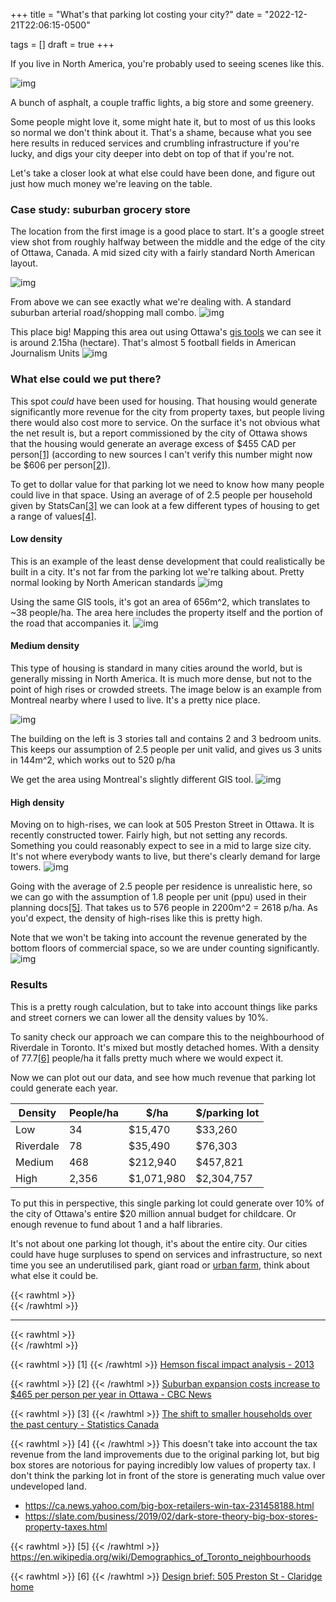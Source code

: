 +++
title = "What's that parking lot costing your city?"
date = "2022-12-21T22:06:15-0500"

tags = []
draft = true
+++

If you live in North America, you're probably used to seeing scenes like this.

![img](/static/img/underutilized_land/20221203204541.png)

A bunch of asphalt, a couple traffic lights, a big store and some greenery.

Some people might love it, some might hate it, but to most of us this looks so normal we don't think about it. That's a shame, because what you see here results in reduced services and crumbling infrastructure if you're lucky, and digs your city deeper into debt on top of that if you're not.

Let's take a closer look at what else could have been done, and figure out just how much money we're leaving on the table.

### Case study: suburban grocery store
The location from the first image is a good place to start. It's a google street view shot from roughly halfway between the middle and the edge of the city of Ottawa, Canada. A mid sized city with a fairly standard North American layout.

![img](/static/img/underutilized_land/20221212214725.png)

From above we can see exactly what we're dealing with. A standard suburban arterial road/shopping mall combo.
![img](/static/img/underutilized_land/20221212214408.png)

This place big! Mapping this area out using Ottawa's [gis tools](https://maps.ottawa.ca/geoottawa/) we can see it is around 2.15ha (hectare). That's almost 5 football fields in American Journalism Units
![img](/static/img/underutilized_land/20221203213701.png)

### What else could we put there?
This spot *could* have been used for housing. That housing would generate significantly more revenue for the city from property taxes, but people living there would also cost more to service. On the surface it's not obvious what the net result is, but a report commissioned by the city of Ottawa shows that the housing would generate an average excess of $455 CAD per person[[1]](#link_1) (according to new sources I can't verify this number might now be $606 per person[[2]](#link_2)).

To get to dollar value for that parking lot we need to know how many people could live in that space. Using an average of of 2.5 people per household given by StatsCan[[3]](#link_3) we can look at a few different types of housing to get a range of values[[4]](#link_4).

#### Low density
This is an example of the least dense development that could realistically be built in a city. It's not far from the parking lot we're talking about. Pretty normal looking by North American standards
![img](/static/img/underutilized_land/20221204234722.png)

Using the same GIS tools, it's got an area of 656m^2, which translates to ~38 people/ha. The area here includes the property itself and the portion of the road that accompanies it. 
![img](/static/img/underutilized_land/20221204235255.png)

#### Medium density
This type of housing is standard in many cities around the world, but is generally missing in North America. It is much more dense, but not to the point of high rises or crowded streets. The image below is an example from Montreal nearby where I used to live. It's a pretty nice place.

![img](/static/img/underutilized_land/20221204114820.png)

The building on the left is 3 stories tall and contains 2 and 3 bedroom units. This keeps our assumption of 2.5 people per unit valid, and gives us 3 units in 144m^2, which works out to 520 p/ha

We get the area using Montreal's slightly different GIS tool.
![img](/static/img/underutilized_land/20221205000000.png)

#### High density
Moving on to high-rises, we can look at 505 Preston Street in Ottawa. It is recently constructed tower. Fairly high, but not setting any records. Something you could reasonably expect to see in a mid to large size city. It's not where everybody wants to live, but there's clearly demand for large towers.
![img](/static/img/underutilized_land/20221205000421.png)


Going with the average of 2.5 people per residence is unrealistic here, so we can go with the assumption of 1.8 people per unit (ppu) used in their planning docs[[5]](#link_5). That takes us to 576 people in 2200m^2 = 2618 p/ha. As you'd expect, the density of high-rises like this is pretty high.

Note that we won't be taking into account the revenue generated by the bottom floors of commercial space, so we are under counting significantly.
![img](/static/img/underutilized_land/20221205000835.png)

### Results
This is a pretty rough calculation, but to take into account things like parks and street corners we can lower all the density values by 10%.

To sanity check our approach we can compare this to the neighbourhood of Riverdale in Toronto. It's mixed but mostly detached homes. With a density of 77.7[[6]](link_6) people/ha it falls pretty much where we would expect it.

Now we can plot out our data, and see how much revenue that parking lot could generate each year.

| Density | People/ha | $/ha | $/parking lot |
| - | - | - | - |
| Low  | 34 | $15,470 | $33,260
| Riverdale | 78| $35,490 | $76,303
| Medium | 468 | $212,940 | $457,821
| High | 2,356 | $1,071,980 | $2,304,757

To put this in perspective, this single parking lot could generate over 10% of the city of Ottawa's entire $20 million annual budget for childcare. Or enough revenue to fund about 1 and a half libraries.

It's not about one parking lot though, it's about the entire city. Our cities could have huge surpluses to spend on services and infrastructure, so next time you see an underutilised park, giant road or [urban farm](https://agriculture.canada.ca/en/contact/central-experimental-farm), think about what else it could be.

{{< rawhtml >}}
<br>
{{< /rawhtml >}}

---

{{< rawhtml >}}
<br>
{{< /rawhtml >}}

{{< rawhtml >}}
<a name="link_1">
[1] 
</a>
{{< /rawhtml >}}
[Hemson fiscal impact analysis - 2013](http://greenspace-alliance.ca/wp-content/uploads/2017/02/Document-1-Hemson-Fiscal-Impact-Analysis-14March2013.pdf)

{{< rawhtml >}}
<a name="link_2">
[2]
</a>
{{< /rawhtml >}}
[Suburban expansion costs increase to $465 per person per year in Ottawa - CBC News](https://www.cbc.ca/news/canada/ottawa/urban-expansion-costs-menard-memo-1.6193429)

{{< rawhtml >}}
<a name="link_3">
[3] 
</a>
{{< /rawhtml >}}
[The shift to smaller households over the past century - Statistics Canada](https://www150.statcan.gc.ca/n1/pub/11-630-x/11-630-x2015008-eng.htm)

{{< rawhtml >}}
<a name="link_4">
[4]
</a>
{{< /rawhtml >}}
This doesn't take into account the tax revenue from the land improvements due to the original parking lot, but big box stores are notorious for paying incredibly low values of property tax. I don't think the parking lot in front of the store is generating much value over undeveloped land.

- https://ca.news.yahoo.com/big-box-retailers-win-tax-231458188.html
- https://slate.com/business/2019/02/dark-store-theory-big-box-stores-property-taxes.html

{{< rawhtml >}}
<a name="link_5">
[5]
</a>
{{< /rawhtml >}}
https://en.wikipedia.org/wiki/Demographics_of_Toronto_neighbourhoods

{{< rawhtml >}}
<a name="link_6">
[6] 
</a>
{{< /rawhtml >}}
[Design brief: 505 Preston St - Claridge home](http://webcast.ottawa.ca/plan/All_Image%20Referencing_Site%20Plan%20Application_Image%20Reference_505%20Preston%20Street%20-%20Design%20Brief.PDF)
